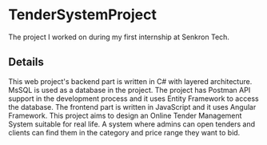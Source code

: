 # TenderSystemProject
The project I worked on during my first internship at Senkron Tech.

## Details
This web project's backend part is written in C# with layered architecture. MsSQL is used as a database in the project. The project has Postman API support in the development process and it uses Entity Framework to access the database. The frontend part is written in JavaScript and it uses Angular Framework. This project aims to design an Online Tender Management System suitable for real life. A system where admins can open tenders and clients can find them in the category and price range they want to bid.
